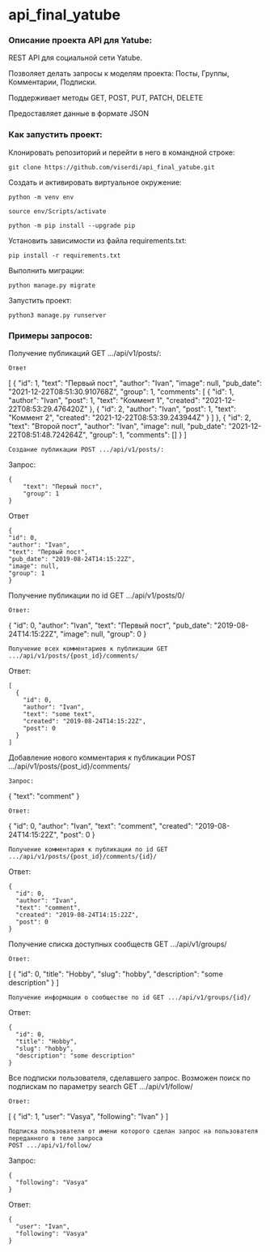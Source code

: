 # api_final_yatube
### Описание проекта API для Yatube:

REST API для социальной сети Yatube. 

Позволяет делать запросы к моделям проекта: Посты, Группы, Комментарии, Подписки.

Поддерживает методы GET, POST, PUT, PATCH, DELETE

Предоставляет данные в формате JSON


### Как запустить проект:

Клонировать репозиторий и перейти в него в командной строке:

```
git clone https://github.com/viserdi/api_final_yatube.git
```

Cоздать и активировать виртуальное окружение:

```
python -m venv env
```

```
source env/Scripts/activate
```

```
python -m pip install --upgrade pip
```

Установить зависимости из файла requirements.txt:

```
pip install -r requirements.txt
```

Выполнить миграции:

```
python manage.py migrate
```

Запустить проект:

```
python3 manage.py runserver
```

### Примеры запросов:


Получение публикаций GET .../api/v1/posts/:

```
Ответ
```
[
    {
        "id": 1,
        "text": "Первый пост",
        "author": "Ivan",
        "image": null,
        "pub_date": "2021-12-22T08:51:30.910768Z",
        "group": 1,
        "comments": [
            {
                "id": 1,
                "author": "Ivan",
                "post": 1,
                "text": "Коммент 1",
                "created": "2021-12-22T08:53:29.476420Z"
            },
            {
                "id": 2,
                "author": "Ivan",
                "post": 1,
                "text": "Коммент 2",
                "created": "2021-12-22T08:53:39.243944Z"
            }
        ]
    },
    {
        "id": 2,
        "text": "Второй пост",
        "author": "Ivan",
        "image": null,
        "pub_date": "2021-12-22T08:51:48.724264Z",
        "group": 1,
        "comments": []
    }
]
```
Создание публикации POST .../api/v1/posts/:
```
Запрос:
```
{
    "text": "Первый пост",
    "group": 1
}
```
Ответ
```
{
"id": 0,
"author": "Ivan",
"text": "Первый пост",
"pub_date": "2019-08-24T14:15:22Z",
"image": null,
"group": 1
}
```
Получение публикации по id GET .../api/v1/posts/0/
```
Ответ:
```
{
"id": 0,
"author": "Ivan",
"text": "Первый пост",
"pub_date": "2019-08-24T14:15:22Z",
"image": null,
"group": 0
}
```
Получение всех комментариев к публикации GET .../api/v1/posts/{post_id}/comments/
```
Ответ:
```
[
  {
    "id": 0,
    "author": "Ivan",
    "text": "some text",
    "created": "2019-08-24T14:15:22Z",
    "post": 0
  }
]
```
Добавление нового комментария к публикации POST .../api/v1/posts/{post_id}/comments/
```
Запрос:
```
{
"text": "comment"
}
```
Ответ:
```
{
  "id": 0,
  "author": "Ivan",
  "text": "comment",
  "created": "2019-08-24T14:15:22Z",
  "post": 0
}
```
Получение комментария к публикации по id GET .../api/v1/posts/{post_id}/comments/{id}/
```
Ответ:
```
{
  "id": 0,
  "author": "Ivan",
  "text": "comment",
  "created": "2019-08-24T14:15:22Z",
  "post": 0
}
```
Получение списка доступных сообществ GET .../api/v1/groups/
```
Ответ:
```
[
  {
    "id": 0,
    "title": "Hobby",
    "slug": "hobby",
    "description": "some description"
  }
]
```
Получение информации о сообществе по id GET .../api/v1/groups/{id}/
```
Ответ:
```
{
  "id": 0,
  "title": "Hobby",
  "slug": "hobby",
  "description": "some description"
}
```
Все подписки пользователя, сделавшего запрос.
Возможен поиск по подпискам по параметру search GET .../api/v1/follow/
```
Ответ:
```
[
  {
    "id": 1,
    "user": "Vasya",
    "following": "Ivan"
  }
]
```
Подписка пользователя от имени которого сделан запрос на пользователя переданного в теле запроса
POST .../api/v1/follow/
```
Запрос:
```
{
  "following": "Vasya"
}
```
Ответ:
```
{
  "user": "Ivan",
  "following": "Vasya"
}